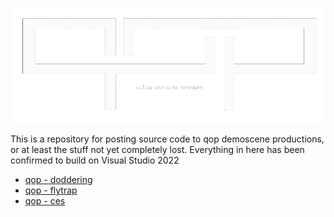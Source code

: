 ![](/images/qop-logo.png)

This is a repository for posting source code to qop demoscene productions, or at least the stuff not yet completely lost. 
Everything in here has been confirmed to build on Visual Studio 2022

* [qop - doddering](/qop%20-%20doddering/)
* [qop - flytrap](/qop%20-%20flytrap/)
* [qop - ces](/qop%20-%20ces/)
